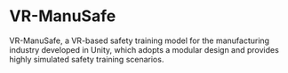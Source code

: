 # VR-ManuSafe
VR-ManuSafe, a VR-based safety training model for the manufacturing industry developed in Unity, which adopts a modular design and provides highly simulated safety training scenarios. 
